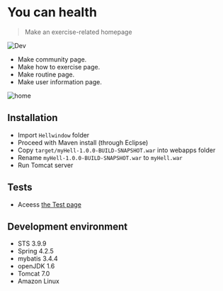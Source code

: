 # You can health
> Make an exercise-related homepage

![Dev][dev-image]
- Make community page.
- Make how to exercise page.
- Make routine page.
- Make user information page.

![home](https://user-images.githubusercontent.com/25261274/85992188-79540480-ba2f-11ea-932c-fc2cc5a4a785.PNG)

## Installation
- Import `Hellwindow` folder
- Proceed with Maven install (through Eclipse)
- Copy `target/myHell-1.0.0-BUILD-SNAPSHOT.war` into webapps folder
- Rename `myHell-1.0.0-BUILD-SNAPSHOT.war` to `myHell.war`
- Run Tomcat server

## Tests
- Aceess [the Test page][homepage]

## Development environment
- STS 3.9.9
- Spring 4.2.5
- mybatis 3.4.4
- openJDK 1.6
- Tomcat 7.0
- Amazon Linux


<!-- Markdown link & img dfn's -->
[dev-image]: https://img.shields.io/badge/Dev-Web-orange
[homepage]: http://truebird.tk/myHell
